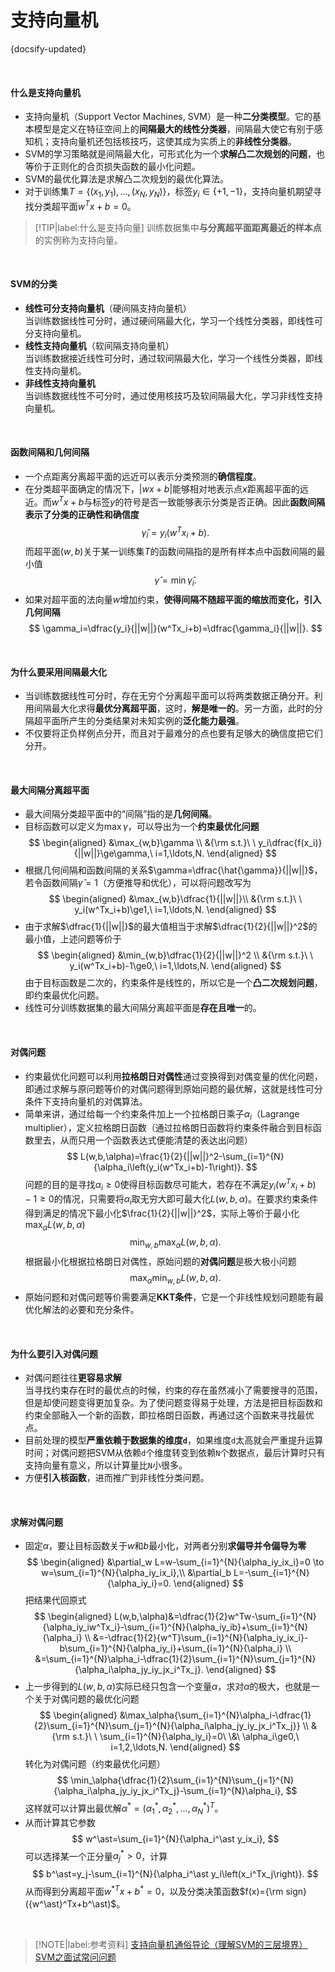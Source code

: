 # 支持向量机

{docsify-updated}

</br>

#### 什么是支持向量机

- 支持向量机（Support Vector Machines, SVM）是一种**二分类模型**。它的基本模型是定义在特征空间上的**间隔最大的线性分类器**，间隔最大使它有别于感知机；支持向量机还包括核技巧，这使其成为实质上的**非线性分类器**。
- SVM的学习策略就是间隔最大化，可形式化为一个**求解凸二次规划的问题**，也等价于正则化的合页损失函数的最小化问题。
- SVM的最优化算法是求解凸二次规划的最优化算法。
- 对于训练集$T=\{(x_1,y_1),\ldots,(x_N,y_N)\}$，标签$y_i\in\{+1,-1\}$，支持向量机期望寻找分类超平面$w^Tx+b=0$。

> [!TIP|label:什么是支持向量]
> 训练数据集中**与分离超平面距离最近的样本点**的实例称为支持向量。

</br>

#### SVM的分类

- **线性可分支持向量机**（硬间隔支持向量机）</br>
  当训练数据线性可分时，通过硬间隔最大化，学习一个线性分类器，即线性可分支持向量机。
- **线性支持向量机**（软间隔支持向量机）</br>
  当训练数据接近线性可分时，通过软间隔最大化，学习一个线性分类器，即线性支持向量机。
- **非线性支持向量机**</br>
  当训练数据线性不可分时，通过使用核技巧及软间隔最大化，学习非线性支持向量机。

</br>

#### 函数间隔和几何间隔

- 一个点距离分离超平面的远近可以表示分类预测的**确信程度**。
- 在分类超平面确定的情况下，$|wx+b|$能够相对地表示点$x$距离超平面的远近。而$w^Tx+b$与标签$y$的符号是否一致能够表示分类是否正确。因此**函数间隔表示了分类的正确性和确信度**
  $$
  {\hat{\gamma}}_i=y_i(w^Tx_i+b).
  $$
  而超平面$(w,b)$关于某一训练集$T$的函数间隔指的是所有样本点中函数间隔的最小值
  $$
  \hat{\gamma}=\min{{\hat{\gamma}}_i}.
  $$
- 如果对超平面的法向量$w$增加约束，**使得间隔不随超平面的缩放而变化，引入几何间隔**
  $$
  \gamma_i=\dfrac{y_i}{||w||}(w^Tx_i+b)=\dfrac{\gamma_i}{||w||}.
  $$

</br>

#### 为什么要采用间隔最大化

- 当训练数据线性可分时，存在无穷个分离超平面可以将两类数据正确分开。利用间隔最大化求得**最优分离超平面**，这时，**解是唯一的**。另一方面，此时的分隔超平面所产生的分类结果对未知实例的**泛化能力最强**。
- 不仅要将正负样例点分开，而且对于最难分的点也要有足够大的确信度把它们分开。

</br>

#### 最大间隔分离超平面
- 最大间隔分类超平面中的“间隔”指的是**几何间隔**。
- 目标函数可以定义为$\max{\gamma}$，可以导出为一个**约束最优化问题**
  $$
  \begin{aligned}
  &\max_{w,b}\gamma \\
  &{\rm s.t.}\ \ y_i\dfrac{f(x_i)}{||w||}\ge\gamma,\ i=1,\ldots,N.
  \end{aligned}
  $$
- 根据几何间隔和函数间隔的关系$\gamma=\dfrac{\hat{\gamma}}{||w||}$，若令函数间隔$\hat{\gamma}=1$（方便推导和优化），可以将问题改写为
  $$
  \begin{aligned}
  &\max_{w,b}\dfrac{1}{||w||}\\
  &{\rm s.t.}\ \ y_i(w^Tx_i+b)\ge1,\ i=1,\ldots,N.
  \end{aligned}
  $$
- 由于求解$\dfrac{1}{||w||}$的最大值相当于求解$\dfrac{1}{2}{||w||}^2$的最小值，上述问题等价于
  $$
  \begin{aligned}
  &\min_{w,b}\dfrac{1}{2}{||w||}^2 \\
  &{\rm s.t.}\ \ y_i(w^Tx_i+b)-1\ge0,\ i=1,\ldots,N.
  \end{aligned}
  $$
  由于目标函数是二次的，约束条件是线性的，所以它是一个**凸二次规划问题**，即约束最优化问题。
- 线性可分训练数据集的最大间隔分离超平面是**存在且唯一**的。

</br>

#### 对偶问题

- 约束最优化问题可以利用**拉格朗日对偶性**通过变换得到对偶变量的优化问题，即通过求解与原问题等价的对偶问题得到原始问题的最优解，这就是线性可分条件下支持向量机的对偶算法。
- 简单来讲，通过给每一个约束条件加上一个拉格朗日乘子$\alpha_i$（Lagrange multiplier），定义拉格朗日函数（通过拉格朗日函数将约束条件融合到目标函数里去，从而只用一个函数表达式便能清楚的表达出问题）
  $$
  L(w,b,\alpha)=\frac{1}{2}{||w||}^2-\sum_{i=1}^{N}{\alpha_i\left(y_i(w^Tx_i+b)-1\right)}.
  $$
  问题的目的是寻找$\alpha_i\ge0$使得目标函数尽可能大，若存在不满足$y_i(w^Tx_i+b)-1\ge0$的情况，只需要将$\alpha_i$取无穷大即可最大化$L(w,b,\alpha)$。在要求约束条件得到满足的情况下最小化$\frac{1}{2}{||w||}^2$，实际上等价于最小化$\max_\alpha L(w,b,\alpha)$
  $$
  \min_{w,b}\max_\alpha L(w,b,\alpha).
  $$
  根据最小化根据拉格朗日对偶性，原始问题的**对偶问题**是极大极小问题
  $$
  \max_\alpha\min_{w,b} L(w,b,\alpha).
  $$
- 原始问题和对偶问题等价需要满足**KKT条件**，它是一个非线性规划问题能有最优化解法的必要和充分条件。

</br>

#### 为什么要引入对偶问题

- 对偶问题往往**更容易求解**</br>
  当寻找约束存在时的最优点的时候，约束的存在虽然减小了需要搜寻的范围，但是却使问题变得更加复杂。为了使问题变得易于处理，方法是把目标函数和约束全部融入一个新的函数，即拉格朗日函数，再通过这个函数来寻找最优点。
- 目前处理的模型**严重依赖于数据集的维度`d`**，如果维度`d`太高就会严重提升运算时间；对偶问题把SVM从依赖`d`个维度转变到依赖`N`个数据点，最后计算时只有支持向量有意义，所以计算量比`N`小很多。
- 方便**引入核函数**，进而推广到非线性分类问题。

</br>

#### 求解对偶问题

- 固定$\alpha$，要让目标函数关于$w$和$b$最小化，对两者分别**求偏导并令偏导为零**
  $$
  \begin{aligned}
  &\partial_w L=w-\sum_{i=1}^{N}{\alpha_iy_ix_i}=0 \to w=\sum_{i=1}^{N}{\alpha_iy_ix_i},\\
  &\partial_b L=-\sum_{i=1}^{N}{\alpha_iy_i}=0.
  \end{aligned}
  $$
  把结果代回原式
  $$
  \begin{aligned}
  L(w,b,\alpha)&=\dfrac{1}{2}w^Tw-\sum_{i=1}^{N}{\alpha_iy_iw^Tx_i}-\sum_{i=1}^{N}{\alpha_iy_ib}+\sum_{i=1}^{N}{\alpha_i} \\
  &=-\dfrac{1}{2}{w^T}\sum_{i=1}^{N}{\alpha_iy_ix_i}-b\sum_{i=1}^{N}{\alpha_iy_i}+\sum_{i=1}^{N}{\alpha_i} \\
  &=\sum_{i=1}^{N}\alpha_i-\dfrac{1}{2}\sum_{i=1}^{N}\sum_{j=1}^{N}{\alpha_i\alpha_jy_iy_jx_i^Tx_j}.
  \end{aligned}
  $$
- 上一步得到的$L(w,b,\alpha)$实际已经只包含一个变量$\alpha$，求对$\alpha$的极大，也就是一个关于对偶问题的最优化问题
  $$
  \begin{aligned}
  &\max_\alpha{\sum_{i=1}^{N}\alpha_i-\dfrac{1}{2}\sum_{i=1}^{N}\sum_{j=1}^{N}{\alpha_i\alpha_jy_iy_jx_i^Tx_j}} \\
  &{\rm s.t.}\ \ \sum_{i=1}^{N}{\alpha_iy_i}=0\ \&\ \alpha_i\ge0,\ i=1,2,\ldots,N.
  \end{aligned}
  $$
  转化为对偶问题（约束最优化问题）
  $$
  \min_\alpha{\dfrac{1}{2}\sum_{i=1}^{N}\sum_{j=1}^{N}{\alpha_i\alpha_jy_iy_jx_i^Tx_j}-\sum_{i=1}^{N}\alpha_i},
  $$
  这样就可以计算出最优解$\alpha^\ast=\left(\alpha_1^\ast,\alpha_2^\ast,\ldots,\alpha_N^\ast\right)^T$。
- 从而计算其它参数
  $$
  w^\ast=\sum_{i=1}^{N}{\alpha_i^\ast y_ix_i},
  $$
  可以选择某一个正分量$\alpha_j^\ast>0$，计算
  $$
  b^\ast=y_j-\sum_{i=1}^{N}{\alpha_i^\ast y_i\left(x_i^Tx_j\right)}.
  $$
  从而得到分离超平面${w^\ast}^Tx+b^\ast=0$，以及分类决策函数$f(x)={\rm sign}({w^\ast}^Tx+b^\ast)$。

</br>

> [!NOTE|label:参考资料]
> [支持向量机通俗导论（理解SVM的三层境界）](https://blog.csdn.net/v_JULY_v/article/details/7624837#commentBox)</br>
> [SVM之面试常问问题](https://blog.csdn.net/Jum_Summer/article/details/80793835)
>